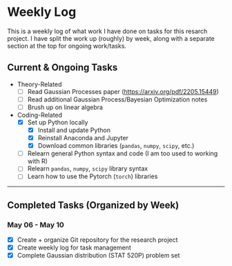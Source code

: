 # Weekly Log

This is a weekly log of what work I have done on tasks for this resarch project. I have split the work up (roughly) by week, along with a separate section at the top for ongoing work/tasks.

## Current & Ongoing Tasks

- Theory-Related
    * [ ] Read Gaussian Processes paper (<https://arxiv.org/pdf/2205.15449>)
    * [ ] Read additional Gaussian Process/Bayesian Optimization notes
    * [ ] Brush up on linear algebra
- Coding-Related
    * [x] Set up Python locally
        * [x] Install and update Python
        * [x] Reinstall Anaconda and Jupyter
        * [x] Download common libraries (`pandas`, `numpy`, `scipy`, etc.)
    * [ ] Relearn general Python syntax and code (I am too used to working with R)
    * [ ] Relearn `pandas`, `numpy`, `scipy` library syntax
    * [ ] Learn how to use the Pytorch (`torch`) libraries

---

## Completed Tasks (Organized by Week)

### May 06 - May 10

- [x] Create + organize Git repository for the research project
- [x] Create weekly log for task management
- [x] Complete Gaussian distribution (STAT 520P) problem set
